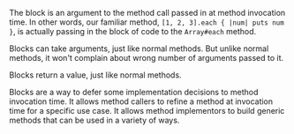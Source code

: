 The block is an argument to the method call passed in at method invocation time. In other words, our familiar method, `[1, 2, 3].each { |num| puts num }`, is actually passing in the block of code to the `Array#each` method.



Blocks can take arguments, just like normal methods. But unlike normal methods, it won't complain about wrong number of arguments passed to it.

Blocks return a value, just like normal methods.

Blocks are a way to defer some implementation decisions to method invocation time. It allows method callers to refine a method at invocation time for a specific use case. It allows method implementors to build generic methods that can be used in a variety of ways.